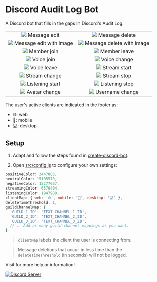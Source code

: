 # Discord Audit Log Bot

A Discord bot that fills in the gaps in Discord's Audit Log.

| | |
|:-:|:-:|
|<img src="https://raw.githubusercontent.com/peterthehan/discord-audit-log-bot/master/assets/messageEdit.png"> Message edit|<img src="https://raw.githubusercontent.com/peterthehan/discord-audit-log-bot/master/assets/messageDelete.png"> Message delete|
|<img src="https://raw.githubusercontent.com/peterthehan/discord-audit-log-bot/master/assets/messageEditWithImage.png"> Message edit with image|<img src="https://raw.githubusercontent.com/peterthehan/discord-audit-log-bot/master/assets/messageDeleteWithImage.png"> Message delete with image|
|<img src="https://raw.githubusercontent.com/peterthehan/discord-audit-log-bot/master/assets/memberJoin.png"> Member join|<img src="https://raw.githubusercontent.com/peterthehan/discord-audit-log-bot/master/assets/memberLeave.png"> Member leave|
|<img src="https://raw.githubusercontent.com/peterthehan/discord-audit-log-bot/master/assets/voiceJoin.png"> Voice join|<img src="https://raw.githubusercontent.com/peterthehan/discord-audit-log-bot/master/assets/voiceChange.png"> Voice change|
|<img src="https://raw.githubusercontent.com/peterthehan/discord-audit-log-bot/master/assets/voiceLeave.png"> Voice leave|<img src="https://raw.githubusercontent.com/peterthehan/discord-audit-log-bot/master/assets/streamStart.png"> Stream start|
|<img src="https://raw.githubusercontent.com/peterthehan/discord-audit-log-bot/master/assets/streamChange.png"> Stream change|<img src="https://raw.githubusercontent.com/peterthehan/discord-audit-log-bot/master/assets/streamStop.png"> Stream stop|
|<img src="https://raw.githubusercontent.com/peterthehan/discord-audit-log-bot/master/assets/listeningStart.png"> Listening start|<img src="https://raw.githubusercontent.com/peterthehan/discord-audit-log-bot/master/assets/listeningStop.png"> Listening stop|
|<img src="https://raw.githubusercontent.com/peterthehan/discord-audit-log-bot/master/assets/avatarChange.png"> Avatar change|<img src="https://raw.githubusercontent.com/peterthehan/discord-audit-log-bot/master/assets/usernameChange.png"> Username change|

The user's active clients are indicated in the footer as:
- 🌐: web
- 📱: mobile
- 💻: desktop

## Setup

1. Adapt and follow the steps found in [create-discord-bot](https://github.com/peterthehan/create-discord-bot).

2. Open [src/config.js](https://github.com/peterthehan/discord-audit-log-bot/blob/master/src/config.js) to configure your own settings:

```js
positiveColor: 3447003,
neutralColor: 15105570,
negativeColor: 15277667,
streamingColor: 6570404,
listeningColor: 1947988,
clientMap: { web: '🌐', mobile: '📱', desktop: '💻' },
deleteTimeThreshold: 1,
guildChannelMap: {
  'GUILD_1_ID': 'TEXT_CHANNEL_1_ID',
  'GUILD_2_ID': 'TEXT_CHANNEL_2_ID',
  'GUILD_3_ID': 'TEXT_CHANNEL_3_ID',
  // ...Add as many guild-channel mappings as you want.
}
```

> `clientMap` labels the client the user is connecting from.

> Message deletions that occur in less time than the `deleteTimeThreshold` (in seconds) will not be logged.

Visit for more help or information!

<a href="https://discord.gg/WjEFnzC">
  <img src="https://discordapp.com/api/guilds/258167954913361930/embed.png?style=banner2" title="Discord Server"/>
</a>
